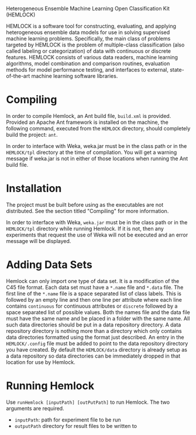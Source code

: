 Heterogeneous Ensemble Machine Learning Open Classification Kit (HEMLOCK) 

HEMLOCK is a software tool for constructing, evaluating, and applying 
heterogeneous ensemble data models for use in solving supervised machine 
learning problems. Specifically, the main class of problems targeted by HEMLOCK
is the problem of multiple-class classification (also called labeling or 
categorization) of data with continuous or discrete features. HEMLOCK consists 
of various data readers, machine learning algorithms, model combination and 
comparison routines, evaluation methods for model performance testing, and 
interfaces to external, state-of-the-art machine learning software libraries.

# Compiling

In order to compile Hemlock, an Ant build file, `build.xml` is provided.
Provided an Apache Ant framework is installed on the machine, the following
command, executed from the `HEMLOCK` directory, should completely build the
project:  `ant`.  

In order to interface with Weka, weka.jar must be in the class path or in the
`HEMLOCK/tpl` directory at the time of compilation.  You will get a warning
message if weka.jar is not in either of those locations when running the Ant
build file.

# Installation

The project must be built before using as the executables are not distributed.
See the section titled "Compiling" for more information.

In order to interface with Weka, `weka.jar` must be in the class path or in the
`HEMLOCK/tpl` directory while running Hemlock.  If it is not, then any
experiments that request the use of Weka will not be executed and an error
message will be displayed.

# Adding Data Sets

Hemlock can only import one type of data set.  It is a modification of the C45
file format.  Each data set must have a `*.name` file and `*.data` file.  The
first line of the `*.name` file is a space separated list of class labels.
This is followed by an empty line and then one line per attribute where each
line contains `continuous` for continuous attributes or `discrete` followed by
a space separated list of possible values.  Both the names file and the data
file must have the same name and be placed in a folder with the same name.  All
such data directories should be put in a data repository directory.  A data
repository directory is nothing more than a directory which only contains data
directories formatted using the format just described.  An entry in the
`HEMLOCK/.config` file must be added to point to the data repository directory
you have created.  By default the `HEMLOCK/data` directory is already setup as
a data repository so data directories can be immediately dropped in that
location for use by Hemlock.

# Running Hemlock

Use `runHemlock [inputPath] [outPutPath]` to run Hemlock.  The two arguments
are required.  
- `inputPath`: path for experiment file to be run
- `outputPath` directory for result files to be written to

